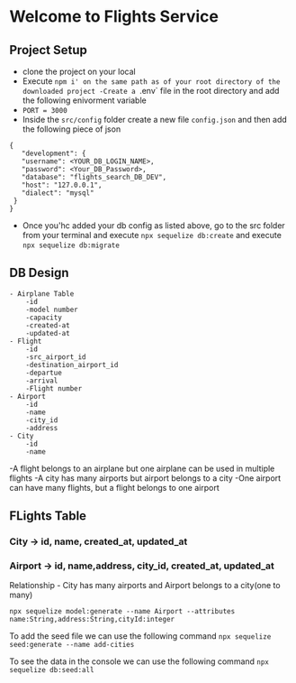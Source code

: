 # Welcome to Flights Service

## Project Setup
- clone the project on your local
- Execute `npm i' on the same path as of your root directory of the downloaded project
-Create a `.env` file in the root directory and add the following enivorment variable
 - `PORT = 3000`
 - Inside the `src/config` folder create a new file `config.json` and then add the following piece of json
 ```
 {
    "development": {
    "username": <YOUR_DB_LOGIN_NAME>,
    "password": <Your_DB_Password>,
    "database": "flights_search_DB_DEV",
    "host": "127.0.0.1",
    "dialect": "mysql"
  }
 }
 ```

 - Once you'hc added your db config as listed above, go to the src folder from your terminal and execute `npx sequelize db:create` and execute `npx sequelize db:migrate` 

## DB Design
    - Airplane Table
        -id
        -model number
        -capacity
        -created-at
        -updated-at
    - Flight
        -id
        -src_airport_id
        -destination_airport_id
        -departue
        -arrival
        -Flight number  
    - Airport
        -id
        -name
        -city_id
        -address 
    - City
        -id
        -name
-A flight belongs to an airplane but one airplane can be used in multiple flights
-A city has many airports but airport belongs to a city
-One airport can have many flights, but a flight belongs to one airport

## FLights Table

### City -> id, name, created_at, updated_at
### Airport -> id, name,address, city_id, created_at, updated_at
 Relationship - City has many airports and Airport belongs to a city(one to many)

```npx sequelize model:generate --name Airport --attributes name:String,address:String,cityId:integer```

To add the seed file we can use the following command
```npx sequelize seed:generate --name add-cities```

To see the data in the console we can use the following command 
```npx sequelize db:seed:all```